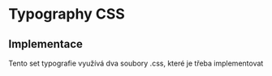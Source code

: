 # Typography CSS

## Implementace
Tento set typografie využívá dva soubory .css, které je třeba implementovat

